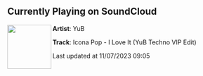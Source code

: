 ## Currently Playing on SoundCloud

[<img align="left" width="100" src="https://i1.sndcdn.com/artworks-EK7xlhjDyJHCFZw5-0bunCw-t500x500.jpg">](https://soundcloud.com/yub-official/i-love-it-techno-vip)

**Artist**: YuB 

**Track**: Icona Pop - I Love It (YuB Techno VIP Edit)

Last updated at 11/07/2023 09:05
